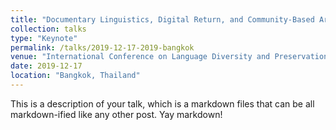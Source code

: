 ```yaml
---
title: "Documentary Linguistics, Digital Return, and Community-Based Archiving"
collection: talks
type: "Keynote"
permalink: /talks/2019-12-17-2019-bangkok
venue: "International Conference on Language Diversity and Preservation of Cultural Heritage, Madihol University"
date: 2019-12-17
location: "Bangkok, Thailand"
---
```


This is a description of your talk, which is a markdown files that can be all markdown-ified like any other post. Yay markdown!
